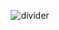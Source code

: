 <div align="center">

![divider](https://64.media.tumblr.com/82020cb61adbf9762ac24fcb402228d7/91c1acb9bc5cbf39-76/s2048x3072/b681e0de4c6754e47bef859c9376524c0ccd0765.pnj)